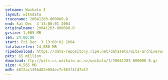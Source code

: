 ```yaml
---
setname: Waikato I
layout: witsdata
tracename: 20041203-000000-0
end: Sat Dec  4 13:00:01 2004
originalname: 20041203-000000-0
gzsize: 1,605 MB
len: 24:00:00
start: Fri Dec  3 13:00:01 2004
totalwirelen: 24,080 MB
ripedownload: https://data-repository.ripe.net/datasets/wits-archive/waikato/1/20041203-000000-0.gz
pkts: 65 million
download: ftp://wits.cs.waikato.ac.nz/waikato/1/20041203-000000-0.gz
size: 4,565 MB
md5: 48f2ac1356d82e054ec7c563f4fd7af2
---
```

